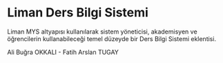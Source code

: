 # Liman Ders Bilgi Sistemi

Liman MYS altyapısı kullanılarak sistem yöneticisi, akademisyen ve öğrencilerin kullanabileceği temel düzeyde bir Ders Bilgi Sistemi eklentisi.

Ali Buğra OKKALI - Fatih Arslan TUGAY